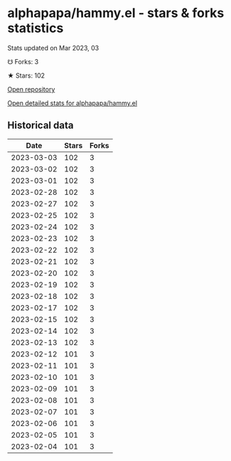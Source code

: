 # alphapapa/hammy.el - stars & forks statistics

Stats updated on Mar 2023, 03

☋ Forks: 3

★ Stars: 102

[Open repository](https://github.com/alphapapa/hammy.el)

[Open detailed stats for alphapapa/hammy.el](https://reviewgithub.com/rep/alphapapa/hammy.el)

## Historical data
| Date | Stars | Forks |
|------|-------|-------|
| 2023-03-03 | 102 | 3 | 
| 2023-03-02 | 102 | 3 | 
| 2023-03-01 | 102 | 3 | 
| 2023-02-28 | 102 | 3 | 
| 2023-02-27 | 102 | 3 | 
| 2023-02-25 | 102 | 3 | 
| 2023-02-24 | 102 | 3 | 
| 2023-02-23 | 102 | 3 | 
| 2023-02-22 | 102 | 3 | 
| 2023-02-21 | 102 | 3 | 
| 2023-02-20 | 102 | 3 | 
| 2023-02-19 | 102 | 3 | 
| 2023-02-18 | 102 | 3 | 
| 2023-02-17 | 102 | 3 | 
| 2023-02-15 | 102 | 3 | 
| 2023-02-14 | 102 | 3 | 
| 2023-02-13 | 102 | 3 | 
| 2023-02-12 | 101 | 3 | 
| 2023-02-11 | 101 | 3 | 
| 2023-02-10 | 101 | 3 | 
| 2023-02-09 | 101 | 3 | 
| 2023-02-08 | 101 | 3 | 
| 2023-02-07 | 101 | 3 | 
| 2023-02-06 | 101 | 3 | 
| 2023-02-05 | 101 | 3 | 
| 2023-02-04 | 101 | 3 | 

